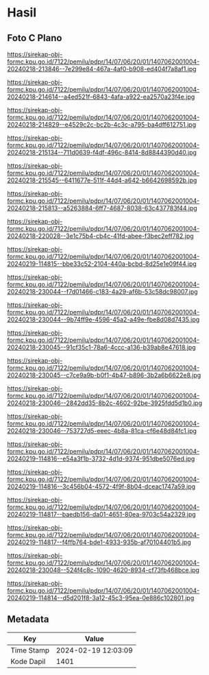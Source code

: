 # Hasil

## Foto C Plano

https://sirekap-obj-formc.kpu.go.id/7122/pemilu/pdpr/14/07/06/20/01/1407062001004-20240218-213846--7e299e84-467a-4af0-b908-ed404f7a8af1.jpg

https://sirekap-obj-formc.kpu.go.id/7122/pemilu/pdpr/14/07/06/20/01/1407062001004-20240218-214614--a4ed521f-6843-4afa-a922-ea2570a23f4e.jpg

https://sirekap-obj-formc.kpu.go.id/7122/pemilu/pdpr/14/07/06/20/01/1407062001004-20240218-214829--e4529c2c-bc2b-4c3c-a795-ba4dff612751.jpg

https://sirekap-obj-formc.kpu.go.id/7122/pemilu/pdpr/14/07/06/20/01/1407062001004-20240218-215134--711d0639-f4df-496c-8414-8d8844390d40.jpg

https://sirekap-obj-formc.kpu.go.id/7122/pemilu/pdpr/14/07/06/20/01/1407062001004-20240218-215545--6411677e-511f-44d4-a642-b6642698592b.jpg

https://sirekap-obj-formc.kpu.go.id/7122/pemilu/pdpr/14/07/06/20/01/1407062001004-20240218-215813--a5263884-6ff7-4687-8038-63c437783f44.jpg

https://sirekap-obj-formc.kpu.go.id/7122/pemilu/pdpr/14/07/06/20/01/1407062001004-20240218-220028--3e1c75b4-cb4c-41fd-abee-f3bec2eff782.jpg

https://sirekap-obj-formc.kpu.go.id/7122/pemilu/pdpr/14/07/06/20/01/1407062001004-20240219-114815--bbe33c52-2104-440a-bcbd-8d25e1e09f44.jpg

https://sirekap-obj-formc.kpu.go.id/7122/pemilu/pdpr/14/07/06/20/01/1407062001004-20240218-230044--f7d01466-c183-4a29-af6b-53c58dc98007.jpg

https://sirekap-obj-formc.kpu.go.id/7122/pemilu/pdpr/14/07/06/20/01/1407062001004-20240218-230044--9b74ff9e-4596-45a2-a49e-fbe8d08d7435.jpg

https://sirekap-obj-formc.kpu.go.id/7122/pemilu/pdpr/14/07/06/20/01/1407062001004-20240218-230045--91cf35c1-78a6-4ccc-a136-b39ab8e47618.jpg

https://sirekap-obj-formc.kpu.go.id/7122/pemilu/pdpr/14/07/06/20/01/1407062001004-20240218-230045--c7ce9a9b-b0f1-4b47-b896-3b2a6b6622e8.jpg

https://sirekap-obj-formc.kpu.go.id/7122/pemilu/pdpr/14/07/06/20/01/1407062001004-20240218-230046--2842dd35-8b2c-4602-92be-3925fdd5d1b0.jpg

https://sirekap-obj-formc.kpu.go.id/7122/pemilu/pdpr/14/07/06/20/01/1407062001004-20240218-230046--753727d5-eeec-4b8a-81ca-cf6e48d84fc1.jpg

https://sirekap-obj-formc.kpu.go.id/7122/pemilu/pdpr/14/07/06/20/01/1407062001004-20240219-114816--e54a3f1b-3732-4d1d-9374-951dbe5076ed.jpg

https://sirekap-obj-formc.kpu.go.id/7122/pemilu/pdpr/14/07/06/20/01/1407062001004-20240219-114816--3c456b04-4572-4f9f-8b04-dceac1747a59.jpg

https://sirekap-obj-formc.kpu.go.id/7122/pemilu/pdpr/14/07/06/20/01/1407062001004-20240219-114817--baedb156-da01-4651-80ea-9703c54a2329.jpg

https://sirekap-obj-formc.kpu.go.id/7122/pemilu/pdpr/14/07/06/20/01/1407062001004-20240219-114817--f4ffb764-bde1-4933-935b-af70104401b5.jpg

https://sirekap-obj-formc.kpu.go.id/7122/pemilu/pdpr/14/07/06/20/01/1407062001004-20240218-230048--524f4c8c-1090-4620-8934-cf73fb468bce.jpg

https://sirekap-obj-formc.kpu.go.id/7122/pemilu/pdpr/14/07/06/20/01/1407062001004-20240219-114814--d5d201f8-3a12-45c3-95ea-0e886c102801.jpg


## Metadata

| Key        | Value               |
| ---------- | ------------------- |
| Time Stamp | 2024-02-19 12:03:09 |
| Kode Dapil | 1401                |



